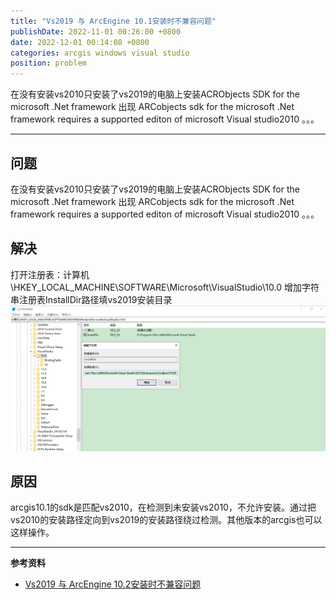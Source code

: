 ```yaml
---
title: "Vs2019 与 ArcEngine 10.1安装时不兼容问题"
publishDate: 2022-11-01 00:26:00 +0800
date: 2022-12-01 00:14:08 +0800
categories: arcgis windows visual studio
position: problem
---
```


在没有安装vs2010只安装了vs2019的电脑上安装ACRObjects SDK for the microsoft .Net framework 出现 ARCobjects sdk for the microsoft .Net framework requires a supported editon of microsoft Visual studio2010 。。。

---

<div id="toc"></div>

## 问题

在没有安装vs2010只安装了vs2019的电脑上安装ACRObjects SDK for the microsoft .Net framework 出现 ARCobjects sdk for the microsoft .Net framework requires a supported editon of microsoft Visual studio2010 。。。

## 解决

打开注册表：计算机\HKEY_LOCAL_MACHINE\SOFTWARE\Microsoft\VisualStudio\10.0
增加字符串注册表InstallDir路径填vs2019安装目录
![增加字符串注册表InstallDir路径填vs2019安装目录](/static/posts/2022/2022-11-01-Vs2019%20%E4%B8%8E%20ArcEngine%2010.1%E5%AE%89%E8%A3%85%E6%97%B6%E4%B8%8D%E5%85%BC%E5%AE%B9%E9%97%AE%E9%A2%98-01.png)

## 原因

arcgis10.1的sdk是匹配vs2010，在检测到未安装vs2010，不允许安装。通过把vs2010的安装路径定向到vs2019的安装路径绕过检测。其他版本的arcgis也可以这样操作。

---

**参考资料**

- [Vs2019 与 ArcEngine 10.2安装时不兼容问题](https://www.jianshu.com/p/a040eb2d8f1e)
